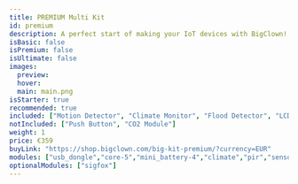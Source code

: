 ```yaml
---
title: PREMIUM Multi Kit
id: premium
description: A perfect start of making your IoT devices with BigClown!
isBasic: false
isPremium: false
isUltimate: false
images:
  preview:
  hover:
  main: main.png
isStarter: true
recommended: true
included: ["Motion Detector", "Climate Monitor", "Flood Detector", "LCD Thermostat", "Controller"]
notIncluded: ["Push Button", "CO2 Module"]
weight: 1
price: €359
buyLink: "https://shop.bigclown.com/big-kit-premium/?currency=EUR"
modules: ["usb_dongle","core-5","mini_battery-4","climate","pir","sensor","flood","power","lcd","enclosures-101-3","enclosures-301","enclosures-501","suitcase"]
optionalModules: ["sigfox"]
---
```


